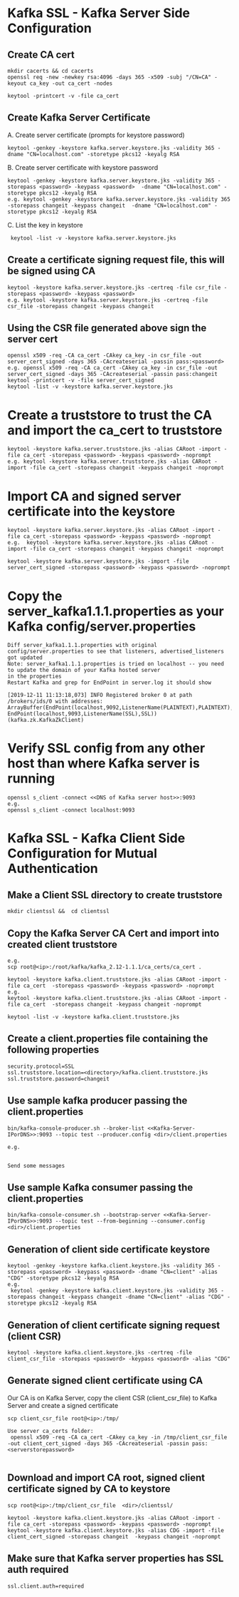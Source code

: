 # Kafka SSL - Kafka Server Side Configuration 

## Create CA cert

```
mkdir cacerts && cd cacerts
openssl req -new -newkey rsa:4096 -days 365 -x509 -subj "/CN=CA" -keyout ca_key -out ca_cert -nodes

keytool -printcert -v -file ca_cert
``` 

## Create Kafka Server Certificate

A. Create server certificate (prompts for keystore password) 
```
keytool -genkey -keystore kafka.server.keystore.jks -validity 365 -dname "CN=localhost.com" -storetype pkcs12 -keyalg RSA
```

B. Create server certificate with keystore password 

```
keytool -genkey -keystore kafka.server.keystore.jks -validity 365 -storepass <password> -keypass <password>  -dname "CN=localhost.com" -storetype pkcs12 -keyalg RSA
e.g. keytool -genkey -keystore kafka.server.keystore.jks -validity 365 -storepass changeit -keypass changeit  -dname "CN=localhost.com" -storetype pkcs12 -keyalg RSA
```

C.  List the key in keystore 

```
 keytool -list -v -keystore kafka.server.keystore.jks
```

## Create a certificate signing request file, this will be signed using CA

```
keytool -keystore kafka.server.keystore.jks -certreq -file csr_file -storepass <password> -keypass <password>
e.g. keytool -keystore kafka.server.keystore.jks -certreq -file csr_file -storepass changeit -keypass changeit
```

## Using the CSR file generated above sign the server cert

```
openssl x509 -req -CA ca_cert -CAkey ca_key -in csr_file -out server_cert_signed -days 365 -CAcreateserial -passin pass:<password>
e.g. openssl x509 -req -CA ca_cert -CAkey ca_key -in csr_file -out server_cert_signed -days 365 -CAcreateserial -passin pass:changeit
keytool -printcert -v -file server_cert_signed
keytool -list -v -keystore kafka.server.keystore.jks
```

# Create a truststore to trust the CA and import the ca_cert to truststore
```
keytool -keystore kafka.server.truststore.jks -alias CARoot -import -file ca_cert -storepass <password> -keypass <password> -noprompt
e.g. keytool -keystore kafka.server.truststore.jks -alias CARoot -import -file ca_cert -storepass changeit -keypass changeit -noprompt

```
# Import CA and signed server certificate into the keystore
```
keytool -keystore kafka.server.keystore.jks -alias CARoot -import -file ca_cert -storepass <password> -keypass <password> -noprompt
e.g.  keytool -keystore kafka.server.keystore.jks -alias CARoot -import -file ca_cert -storepass changeit -keypass changeit -noprompt

keytool -keystore kafka.server.keystore.jks -import -file server_cert_signed -storepass <password> -keypass <password> -noprompt
```

# Copy the server_kafka1.1.1.properties as your Kafka config/server.properties 
```
Diff server_kafka1.1.1.properties with original config/server.properties to see that listeners, advertised_listeners 
got updated 
Note: server_kafka1.1.1.properties is tried on localhost -- you need to update the domain of your Kafka hosted server 
in the properties
Restart Kafka and grep for EndPoint in server.log it should show 

[2019-12-11 11:13:18,073] INFO Registered broker 0 at path /brokers/ids/0 with addresses: ArrayBuffer(EndPoint(localhost,9092,ListenerName(PLAINTEXT),PLAINTEXT), EndPoint(localhost,9093,ListenerName(SSL),SSL)) (kafka.zk.KafkaZkClient)

```


# Verify SSL config from any other host than where Kafka server is running
```
openssl s_client -connect <<DNS of Kafka server host>>:9093
e.g. 
openssl s_client -connect localhost:9093

```

# Kafka SSL - Kafka Client Side Configuration for Mutual Authentication 
## Make a Client SSL directory to create truststore 
```
mkdir clientssl &&  cd clientssl
```

## Copy the Kafka Server CA Cert and import into created client truststore 
```
e.g.
scp root@<ip>:/root/kafka/kafka_2.12-1.1.1/ca_certs/ca_cert . 

keytool -keystore kafka.client.truststore.jks -alias CARoot -import -file ca_cert  -storepass <password> -keypass <password> -noprompt
e.g. 
keytool -keystore kafka.client.truststore.jks -alias CARoot -import -file ca_cert  -storepass changeit -keypass changeit -noprompt

keytool -list -v -keystore kafka.client.truststore.jks

```
## Create a client.properties file containing the following properties
```
security.protocol=SSL
ssl.truststore.location=<directory>/kafka.client.truststore.jks
ssl.truststore.password=changeit

```

## Use sample kafka producer passing the client.properties 

```
bin/kafka-console-producer.sh --broker-list <<Kafka-Server-IPorDNS>>:9093 --topic test --producer.config <dir>/client.properties

e.g. 


Send some messages 

```

## Use sample Kafka consumer passing the client.properties 

```
bin/kafka-console-consumer.sh --bootstrap-server <<Kafka-Server-IPorDNS>>:9093 --topic test --from-beginning --consumer.config <dir>/client.properties
```

## Generation of client side certificate keystore 

```
keytool -genkey -keystore kafka.client.keystore.jks -validity 365 -storepass <password> -keypass <password> -dname "CN=client" -alias "CDG" -storetype pkcs12 -keyalg RSA
e.g.
 keytool -genkey -keystore kafka.client.keystore.jks -validity 365 -storepass changeit -keypass changeit -dname "CN=client" -alias "CDG" -storetype pkcs12 -keyalg RSA
```

## Generation of client certificate signing request (client CSR) 

```
keytool -keystore kafka.client.keystore.jks -certreq -file client_csr_file -storepass <password> -keypass <password> -alias "CDG"

```

## Generate signed client certificate using CA 
Our CA is on Kafka Server, copy the client CSR (client_csr_file) to Kafka Server and create a signed certificate 
```
scp client_csr_file root@<ip>:/tmp/

Use server ca_certs folder: 
 openssl x509 -req -CA ca_cert -CAkey ca_key -in /tmp/client_csr_file -out client_cert_signed -days 365 -CAcreateserial -passin pass:<serverstorepassword>


```

## Download and import CA root, signed client certificate signed by CA to keystore
```
scp root@<ip>:/tmp/client_csr_file  <dir>/clientssl/

keytool -keystore kafka.client.keystore.jks -alias CARoot -import -file ca_cert -storepass <password> -keypass <password> -noprompt
keytool -keystore kafka.client.keystore.jks -alias CDG -import -file client_cert_signed -storepass changeit  -keypass changeit -noprompt
```
 
## Make sure that Kafka server properties has SSL auth required 
```
ssl.client.auth=required
```
